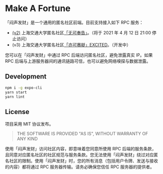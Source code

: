 # Make A Fortune

「闷声发财」是一个通用的匿名社区前端。目前支持接入如下 RPC 服务：

* [(v2)](https://github.com/skyzh/make-a-fortune/tree/legacy) 上海交通大学匿名社区[「无可奉告」](https://wukefenggao.cn/)。（将于 2021 年 4 月 12 日 21:00 停止访问）
* (v3) 上海交通大学匿名社区[「亦可赛艇」EXCITED](https://treehole.space/)。（开发中）

您可以在「闷声发财」中通过 RPC 后端访问匿名社区，避免泄露真实 IP。如果 RPC 后端与上游服务器间的通讯链路可信，也可以避免网络嗅探与数据泄露。

## Development

```bash
npm i -g expo-cli
yarn start
yarn lint
```

## License

项目采用 MIT 协议发布。

> THE SOFTWARE IS PROVIDED "AS IS", WITHOUT WARRANTY OF ANY KIND

使用「闷声发财」访问社区内容，即意味着您同意所使用 RPC 后端的服务条款，且同意对应匿名社区的社区规范与服务条款。您无法使用「闷声发财」绕过对应匿名社区的限制。使用「闷声发财」时，您的所有消息（包括用户令牌、发送与接收的内容）都将通过 RPC 服务器传输。请务必确保您信任 RPC 服务器的提供者。
